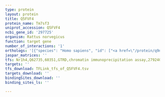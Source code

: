 ```yaml
---
type: protein
layout: protein
title: Q5FVF4
protein_name: Tm7sf3
uniprot_accession: Q5FVF4
ncbi_gene_id: '297725'
organism: Rattus norvegicus
function: target gene
number_of_interactions: '1'
orthologs: '[{"species": "Homo sapiens", "id": ["<a href=\"/protein/q9ns93\">Q9NS93</a>"]}, {"species": "Danio rerio", "id": ["<a href=\"/protein/f1qc74\">F1QC74</a>"]}, {"species": "Mus musculus", "id": ["<a href=\"/protein/a0a0r4j0k4\">A0A0R4J0K4</a>"]}]'
jaspar_matrices: ''
tfs: Nr1h4,Q62735,60351,GTRD,chromatin immunoprecipitation assay,27924024%5Buid%5D,No
targets: ''
tfs_download: TFLink_tfs_of_Q5FVF4.tsv
targets_download: ''
bindingSites_download: ''
binding_sites_ls: ''

---
```


